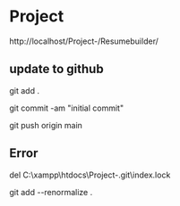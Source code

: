# Project
http://localhost/Project-/Resumebuilder/
## update to github

git add .

git commit -am "initial commit"

git push origin main

## Error
del C:\xampp\htdocs\Project-\.git\index.lock

git add --renormalize .